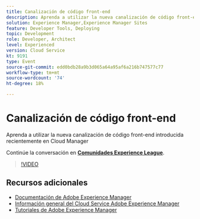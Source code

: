 ```yaml
---
title: Canalización de código front-end
description: Aprenda a utilizar la nueva canalización de código front-end introducida recientemente en Cloud Manager
solution: Experience Manager,Experience Manager Sites
feature: Developer Tools, Deploying
topic: Development
role: Developer, Architect
level: Experienced
version: Cloud Service
kt: 9191
type: Event
source-git-commit: edd0bdb28a9b3d065a64a95af6a216b747577c77
workflow-type: tm+mt
source-wordcount: '74'
ht-degree: 18%

---
```


# Canalización de código front-end

Aprenda a utilizar la nueva canalización de código front-end introducida recientemente en Cloud Manager

Continúe la conversación en **[Comunidades Experience League](https://adobe.ly/2XVcBg8)**.

>[!VIDEO](https://video.tv.adobe.com/v/337886/?quality=12&learn=on&hidetitle=true)

## Recursos adicionales

- [Documentación de Adobe Experience Manager ](https://experienceleague.adobe.com/docs/experience-manager-cloud-service.html?lang=es)
- [Información general del Cloud Service Adobe Experience Manager](https://experienceleague.adobe.com/docs/experience-manager-cloud-service/overview/home.html)
- [Tutoriales de Adobe Experience Manager](https://experienceleague.adobe.com/docs/experience-manager-tutorials.html)
